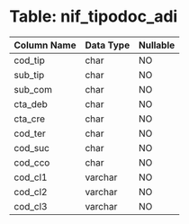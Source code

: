# Table: nif_tipodoc_adi

| Column Name | Data Type | Nullable |
|-------------|-----------|----------|
| cod_tip | char | NO |
| sub_tip | char | NO |
| sub_com | char | NO |
| cta_deb | char | NO |
| cta_cre | char | NO |
| cod_ter | char | NO |
| cod_suc | char | NO |
| cod_cco | char | NO |
| cod_cl1 | varchar | NO |
| cod_cl2 | varchar | NO |
| cod_cl3 | varchar | NO |
